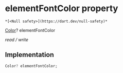 


# elementFontColor property




    *[<Null safety>](https://dart.dev/null-safety)*


[Color](https://api.flutter.dev/flutter/dart-ui/Color-class.html)? elementFontColor
  
_read / write_






## Implementation

```dart
Color? elementFontColor;


```







